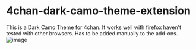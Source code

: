 # 4chan-dark-camo-theme-extension
This is a Dark Camo Theme for 4chan. It works well with firefox haven't tested with other browsers. Has to be added manually to the add-ons.
![image](https://user-images.githubusercontent.com/122239444/227751946-60f298d4-fa22-4cfa-a4c8-d93206c39cf1.png)
